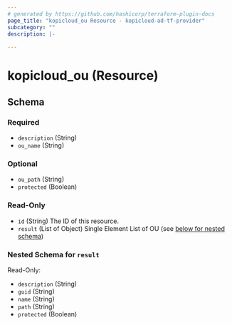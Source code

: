 ```yaml
---
# generated by https://github.com/hashicorp/terraform-plugin-docs
page_title: "kopicloud_ou Resource - kopicloud-ad-tf-provider"
subcategory: ""
description: |-
  
---
```


# kopicloud_ou (Resource)





<!-- schema generated by tfplugindocs -->
## Schema

### Required

- `description` (String)
- `ou_name` (String)

### Optional

- `ou_path` (String)
- `protected` (Boolean)

### Read-Only

- `id` (String) The ID of this resource.
- `result` (List of Object) Single Element List of OU (see [below for nested schema](#nestedatt--result))

<a id="nestedatt--result"></a>
### Nested Schema for `result`

Read-Only:

- `description` (String)
- `guid` (String)
- `name` (String)
- `path` (String)
- `protected` (Boolean)


